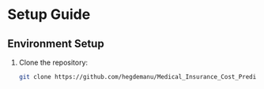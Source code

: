 
# Setup Guide

## Environment Setup

1. Clone the repository:
   ```bash
   git clone https://github.com/hegdemanu/Medical_Insurance_Cost_Prediction
